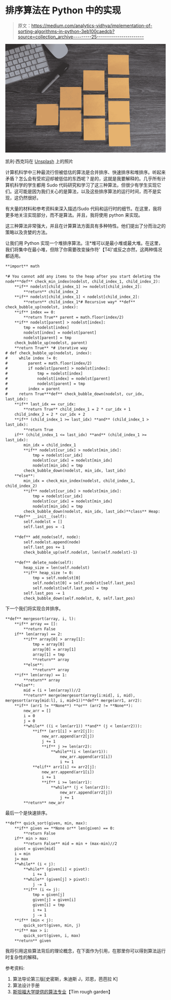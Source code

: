 # 排序算法在 Python 中的实现

> 原文：<https://medium.com/analytics-vidhya/implementation-of-sorting-algorithms-in-python-3eb100caedcb?source=collection_archive---------25----------------------->

![](img/07aed1624a815eca492236e74c0ed90f.png)

凯利·西克玛在 [Unsplash](https://unsplash.com?utm_source=medium&utm_medium=referral) 上的照片

计算机科学中三种最流行但被低估的算法是合并排序、快速排序和堆排序。听起来矛盾？怎么会有受欢迎却被低估的东西呢？是的，这就是我要解释的。几乎所有计算机科学的学生都用 Sudo 代码研究和学习了这三种算法，但很少有学生实现它们。这可能是因为我们关心的是算法，以及这些排序算法的运行时间，而不是实现，这仍然很好。

有大量的材料和参考资料来深入描述/Sudo 代码和运行时的细节。在这里，我将更多地关注实现部分，而不是算法。并且，我将使用 python 来实现。

这三种算法非常强大，并且在计算算法方面具有多种特性。他们提出了分而治之的策略以及贪婪的方法。

让我们用 Python 实现一个堆排序算法。注*堆可以是最小堆或最大堆。在这里，我们将集中在最小堆，但除了你需要改变操作符'【T4]'或反之亦然，这两种情况都适用。

```
**import** math

*# You cannot add any items to the heap after you start deleting the node***def** check_min_index(nodelst, child_index_1, child_index_2):
    **if** nodelst[child_index_1] >= nodelst[child_index_2]:
        **return** child_index_2
    **if** nodelst[child_index_1] < nodelst[child_index_2]:
        **return** child_index_1*# Recursive way* **def** check_bubble_up(nodelst, index):
    **if** index == 0:
        **return True** parent = math.floor(index/2)
    **if** nodelst[parent] > nodelst[index]:
        tmp = nodelst[index]
        nodelst[index] = nodelst[parent]
        nodelst[parent] = tmp
    check_bubble_up(nodelst, parent)
    **return True** *# iterative way
# def check_bubble_up(nodelst, index):
#     while index != 0:
#         parent = math.floor(index/2)
#         if nodelst[parent] > nodelst[index]:
#             tmp = nodelst[index]
#             nodelst[index] = nodelst[parent]
#             nodelst[parent] = tmp
#         index = parent
#     return True***def** check_bubble_down(nodelst, cur_idx, last_idx):
    **if** last_idx == cur_idx:
        **return True** child_index_1 = 2 * cur_idx + 1
    child_index_2 = 2 * cur_idx + 2
    **if** (child_index_1 >= last_idx) **and** (child_index_1 > last_idx):
        **return True
    if** (child_index_1 <= last_idx) **and** (child_index_1 >= last_idx):
        min_idx = child_index_1
        **if** nodelst[cur_idx] > nodelst[min_idx]:
            tmp = nodelst[cur_idx]
            nodelst[cur_idx] = nodelst[min_idx]
            nodelst[min_idx] = tmp
        check_bubble_down(nodelst, min_idx, last_idx)
    **else**:
        min_idx = check_min_index(nodelst, child_index_1, child_index_2)
        **if** nodelst[cur_idx] > nodelst[min_idx]:
            tmp = nodelst[cur_idx]
            nodelst[cur_idx] = nodelst[min_idx]
            nodelst[min_idx] = tmp
        check_bubble_down(nodelst, min_idx, last_idx)**class** Heap:
    **def** __init__(self):
        self.nodelst = []
        self.last_pos = -1

    **def** add_node(self, node):
        self.nodelst.append(node)
        self.last_pos += 1
        check_bubble_up(self.nodelst, len(self.nodelst)-1)

    **def** delete_node(self):
        heap_size = len(self.nodelst)
        **if** heap_size != 0:
            tmp = self.nodelst[0]
            self.nodelst[0] = self.nodelst[self.last_pos]
            self.nodelst[self.last_pos] = tmp
        self.last_pos -= 1
        check_bubble_down(self.nodelst, 0, self.last_pos)
```

下一个我们将实现合并排序。

```
**def** mergesort(array, i, l):
    **if** array == []:
        **return False
    if** len(array) == 2:
        **if** array[0] > array[1]:
            tmp = array[0]
            array[0] = array[1]
            array[1] = tmp
            **return** array
        **else**:
            **return** array
    **if** len(array) == 1:
        **return** array
    **else**:
        mid = (i + len(array))//2
        **return** merge(mergesort(array[i:mid], i, mid), mergesort(array[mid:l], i, mid+1))**def** merge(arr1, arr2):
    **if** (arr1 != **None**) **or** (arr2 != **None**):
        new_arr = []
        i = 0
        j = 0
        **while** ((i < len(arr1)) **and** (j < len(arr2))):
            **if** (arr1[i] > arr2[j]):
                new_arr.append(arr2[j])
                j += 1
                **if** j >= len(arr2):
                    **while**(i < len(arr1)):
                        new_arr.append(arr1[i])
                        i += 1
            **elif** arr1[i] <= arr2[j]:
                new_arr.append(arr1[i])
                i += 1
                **if** i >= len(arr1):
                    **while** (j < len(arr2)):
                        new_arr.append(arr2[j])
                        j += 1
        **return** new_arr
```

最后一个是快速排序。

```
**def** quick_sort(given, min, max):
    **if** given == **None or** len(given) == 0:
        **return False
    if** min > max:
        **return False** mid = min + (max-min)//2
    pivot = given[mid]
    i = min
    j= max
    **while** (i < j):
        **while** (given[i] < pivot):
            i += 1
        **while** (given[j] > pivot):
            j -= 1
        **if** (i <= j):
            tmp = given[j]
            given[j] = given[i]
            given[i] = tmp
            i += 1
            j -= 1
    **if** (min < j):
        quick_sort(given, min, j)
    **if** max > i:
        quick_sort(given, i, max)
    **return** given
```

我将引用这些算法背后的理论概念，在下面作为引用，在那里你可以得到算法运行时复杂性的解释。

参考资料:

1.  算法导论第三版[史密斯，朱迪斯 J，邓恩，芭芭拉 K]
2.  算法设计手册
3.  [斯坦福大学提供的算法专业](https://www.coursera.org/specializations/algorithms)【Tim rough garden】